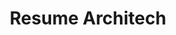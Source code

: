 ---
"icon": "M320-160q-33 0-56.5-23.5T240-240v-120h120v-90q-35-2-66.5-15.5T236-506v-44h-46L60-680q36-46 89-65t107-19q27 0 52.5 4t51.5 15v-55h480v520q0 50-35 85t-85 35H320Zm120-200h240v80q0 17 11.5 28.5T720-240q17 0 28.5-11.5T760-280v-440H440v24l240 240v56h-56L510-514l-8 8q-14 14-29.5 25T440-464v104ZM224-630h92v86q12 8 25 11t27 3q23 0 41.5-7t36.5-25l8-8-56-56q-29-29-65-43.5T256-684q-20 0-38 3t-36 9l42 42Zm376 350H320v40h286q-3-9-4.5-19t-1.5-21Zm-280 40v-40 40Z"
"feature": true
"link": "https://github.com/athanzxyt/resume-architech/tree/main"
"title": "Resume Architech"
"description": "Maximizing job application success through an automatic resume tailor. Using Large Language Models and Semantic Vector Search to maximize candidate potential."
---